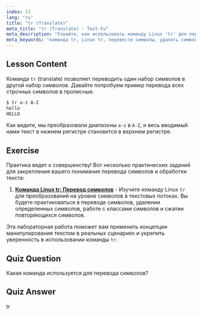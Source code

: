 ```yaml
---
index: 13
lang: "ru"
title: "tr (Translate)"
meta_title: "tr (Translate) - Text-Fu"
meta_description: "Узнайте, как использовать команду Linux 'tr' для перевода и удаления символов. Разберитесь в переводе символов на примерах и упражнениях. Начните свой путь в Linux!"
meta_keywords: "команда tr, Linux tr, перевести символы, удалить символы, учебник Linux, Linux для начинающих, руководство Linux"
---
```


## Lesson Content

Команда `tr` (translate) позволяет переводить один набор символов в другой набор символов. Давайте попробуем пример перевода всех строчных символов в прописные.

```bash
$ tr a-z A-Z
hello
HELLO
```

Как видите, мы преобразовали диапазоны `a-z` в `A-Z`, и весь вводимый нами текст в нижнем регистре становится в верхнем регистре.

## Exercise

Практика ведет к совершенству! Вот несколько практических заданий для закрепления вашего понимания перевода символов и обработки текста:

1. **[Команда Linux tr: Перевод символов](https://labex.io/ru/labs/linux-linux-tr-command-character-translating-219198)** - Изучите команду Linux `tr` для преобразований на уровне символов в текстовых потоках. Вы будете практиковаться в переводе символов, удалении определенных символов, работе с классами символов и сжатии повторяющихся символов.

Эта лабораторная работа поможет вам применить концепции манипулирования текстом в реальных сценариях и укрепить уверенность в использовании команды `tr`.

## Quiz Question

Какая команда используется для перевода символов?

## Quiz Answer

tr
